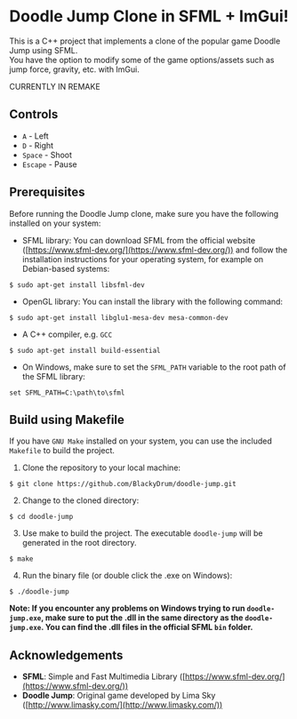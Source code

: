 # Doodle Jump Clone in SFML + ImGui!
This is a C++ project that implements a clone of the popular game Doodle Jump using SFML.<br>
You have the option to modify some of the game options/assets such as jump force, gravity, etc. with ImGui.

CURRENTLY IN REMAKE

## Controls
- ``A`` - Left
- ``D`` - Right
- ``Space`` - Shoot
- ``Escape`` - Pause

## Prerequisites
Before running the Doodle Jump clone, make sure you have the following installed on your system:
-   SFML library: You can download SFML from the official website ([https://www.sfml-dev.org/](https://www.sfml-dev.org/)) and follow the installation instructions for your operating system, for example on Debian-based systems:
```
$ sudo apt-get install libsfml-dev
```
- OpenGL library: You can install the library with the following command:
```
$ sudo apt-get install libglu1-mesa-dev mesa-common-dev
```
- A C++ compiler, e.g. ``GCC``
```
$ sudo apt-get install build-essential
```
- On Windows, make sure to set the ``SFML_PATH`` variable to the root path of the SFML library:
```
set SFML_PATH=C:\path\to\sfml
```
 
## Build using Makefile
If you have ``GNU Make`` installed on your system, you can use the included ``Makefile`` to build the project.

1. Clone the repository to your local machine:
```
$ git clone https://github.com/BlackyDrum/doodle-jump.git
```
2. Change to the cloned directory:
```
$ cd doodle-jump
```
3. Use make to build the project. The executable ``doodle-jump`` will be generated in the root directory.
```
$ make
```
4. Run the binary file (or double click the .exe on Windows):
```
$ ./doodle-jump
```
<strong>Note: If you encounter any problems on Windows trying to run ``doodle-jump.exe``, make sure to put the .dll in the same directory as the ``doodle-jump.exe``.
You can find the .dll files in the official SFML ``bin`` folder.</strong>

## Acknowledgements

-   <strong>SFML</strong>: Simple and Fast Multimedia Library ([https://www.sfml-dev.org/](https://www.sfml-dev.org/))
-   <strong>Doodle Jump</strong>: Original game developed by Lima Sky ([http://www.limasky.com/](http://www.limasky.com/))
